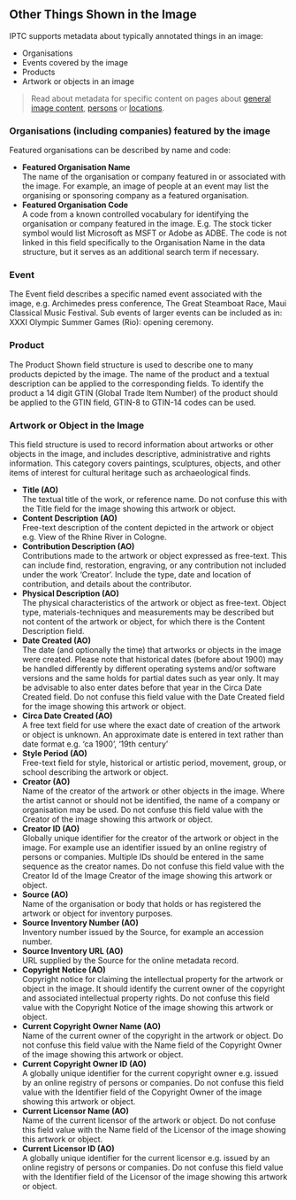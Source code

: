 ## Other Things Shown in the Image
IPTC supports metadata about typically annotated things in an image:

* Organisations
* Events covered by the image
* Products
* Artwork or objects in an image

> Read about metadata for specific content on pages about [general image content](how-to-edit-metadata/general-image-content.md), [persons](how-to-edit-metadata/persons-depicted-in-the-image.md) or [locations](how-to-edit-metadata/locations.md).

### Organisations (including companies) featured by the image
Featured organisations can be described by name and code:
* **Featured Organisation Name**\
The name of the organisation or company featured in or associated with the image. For example, an image of people at an event may list the organising or sponsoring company as a featured organisation.
* **Featured Organisation Code**\
A code from a known controlled vocabulary for identifying the organisation or company featured in the image. E.g. The stock ticker symbol would list Microsoft as MSFT or Adobe as ADBE. The code is not linked in this field specifically to the Organisation Name in the data structure, but it serves as an additional search term if necessary.

### Event
The Event field describes a specific named event associated with the image, e.g. Archimedes press conference, The Great Steamboat Race, Maui Classical Music Festival. Sub events of larger events can be included as in: XXXI Olympic Summer Games (Rio): opening ceremony.

### Product
The Product Shown field structure is used to describe one to many products depicted by the image. The name of the product and a textual description can be applied to the corresponding fields. To identify the product a 14 digit GTIN (Global Trade Item Number) of the product should be applied to the GTIN field, GTIN-8 to GTIN-14 codes can be used.

### Artwork or Object in the Image
This field structure is used to record information about artworks or other objects in the image, and includes descriptive, administrative and rights information. This category covers paintings, sculptures, objects, and other items of interest for cultural heritage such as archaeological finds.
* **Title (AO)**\
The textual title of the work, or reference name. Do not confuse this with the Title field for the image showing this artwork or object.
* **Content Description (AO)**\
Free-text description of the content depicted in the artwork or object e.g. View of the Rhine River in Cologne.
* **Contribution Description (AO)**\
Contributions made to the artwork or object expressed as free-text. This can include find, restoration, engraving, or any contribution not included under the work ‘Creator’. Include the type, date and location of contribution, and details about the contributor.
* **Physical Description  (AO)**\
The physical characteristics of the artwork or object as free-text. Object type, materials-techniques and measurements may be described but not content of the artwork or object, for which there is the Content Description field.
* **Date Created (AO)**\
The date (and optionally the time) that artworks or objects in the image were created. Please note that historical dates (before about 1900) may be handled differently by different operating systems and/or software versions and the same holds for partial dates such as year only. It may be advisable to also enter dates before that year in the Circa Date Created field. Do not confuse this field value with the Date Created field for the image showing this artwork or object.
* **Circa Date Created (AO)**\
A free text field for use where the exact date of creation of the artwork or object is unknown. An approximate date is entered in text rather than date format e.g. ‘ca 1900’, ‘19th century’
* **Style Period (AO)**\
Free-text field for style, historical or artistic period, movement, group, or school describing  the artwork or object.
* **Creator (AO)**\
Name of the creator of the artwork or other objects in the image. Where the artist cannot or should not be identified, the name of a company or organisation may be used. Do not confuse this field value with the Creator of the image showing this artwork or object.
* **Creator ID (AO)**\
Globally unique identifier for the creator of the artwork or object in the image. For example use an identifier issued by an online registry of persons or companies.
Multiple IDs should be entered in the same sequence as the creator names.
Do not confuse this field value with the Creator Id of the Image Creator of the image showing this artwork or object.
* **Source (AO)**\
Name of the organisation or body that holds or has registered the artwork or object for inventory purposes.
* **Source Inventory Number (AO)**\
Inventory number issued by the Source, for example an accession number.
* **Source Inventory URL (AO)**\
URL supplied by the Source for the online metadata record.
* **Copyright Notice (AO)**\
Copyright notice for claiming the intellectual property for the artwork or object in the image. It should identify the current owner of the copyright and associated intellectual property rights.
Do not confuse this field value with the Copyright Notice of the image showing this artwork or object.
* **Current Copyright Owner Name (AO)**\
Name of the current owner of the copyright in the artwork or object.
Do not confuse this field value with the Name field of the Copyright Owner of the image showing this artwork or object.
* **Current Copyright Owner ID (AO)**\
A globally unique identifier for the current copyright owner e.g. issued by an online registry of persons or companies.
Do not confuse this field value with the Identifier field of the Copyright Owner of the image showing this artwork or object.
* **Current Licensor Name (AO)**\
Name of the current licensor of the artwork or object.
Do not confuse this field value with the Name field of the Licensor of the image showing this artwork or object.
* **Current Licensor ID (AO)**\
A globally unique identifier for the current licensor e.g. issued by an online registry of persons or companies.
Do not confuse this field value with the Identifier field of the Licensor of the image showing this artwork or object.


